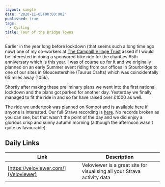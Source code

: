 ```yaml
---
layout: single
date: "2020-11-05T00:00:00Z"
published: true
tags:
  - Cycling
title: Tour of the Bridge Towns
---
```

Earlier in the year long before lockdown (that seems such a long time ago now) one of my co-workers at [The Camphill Village Trust](https://www.camphillvillagetrust.org.uk) asked if I would be interested in doing a sponsored bike ride for the charities 65th anniversary which is this year. I was of course up for it and we originally planned on an early Summer event riding from our offices in Stourbridge to one of our sites in Gloucestershire (Taurus Crafts) which was coincidentally 65 miles away (105k).

Shortly after making these preliminary plans we went into the first national lockdown and the plans got parked for another day. Yesterday we finally managed to fit the ride in and so far have raised over £1000 as well.

The ride we undertook was planned on Komoot and is [available here](https://www.komoot.com/tour/279396580) if anyone is interested. Our full Strava recording is [here](https://www.strava.com/activities/4285459080). No records broken as you can see, but that wasn't the point of the day and we did enjoy a glorious crisp and sunny autumn morning (although the afternoon wasn't quite as favourable).

## Daily Links

|Link|Description|
|----|----|
|[https://veloviewer.com/](Veloviewer)|Veloviewer is a great site for visualising all your Strava activity data|